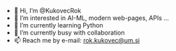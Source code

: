 - 👋 Hi, I’m @KukovecRok
- 👀 I’m interested in AI-ML, modern web-pages, APIs ...
- 🌱 I’m currently learning Python
- 💞️ I’m currently busy with collaboration
- 📫 Reach me by e-mail: rok.kukovec@um.si

<!---
KukovecRok/KukovecRok is a ✨ special ✨ repository because its `README.md` (this file) appears on your GitHub profile.
You can click the Preview link to take a look at your changes.
--->
